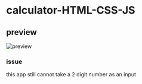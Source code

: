 # calculator-HTML-CSS-JS

## preview
![preview](https://github.com/gmn26/calculator-HTML-CSS-JS/assets/91667877/e32160df-ab15-4da5-b224-b31067cb6e68)

### issue
this app still cannot take a 2 digit number as an input
